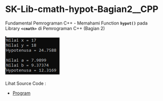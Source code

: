 # SK-Lib-cmath-hypot-Bagian2__CPP
Fundamental Pemrograman C++ - Memahami Function <code><b>hypot()</b></code> pada Library <code><b>&lt;cmath></b></code> di Pemrograman C++ (Bagian 2)<br><br>
<img src="https://github.com/RizkyKhapidsyah/SK-Lib-cmath-hypot-Bagian2__CPP/blob/master/SK-Lib-cmath-hypot-Bagian2__CPP/result/001.PNG"><br><br>
Lihat Source Code : <br>
- <a href="https://github.com/RizkyKhapidsyah/SK-Lib-cmath-hypot-Bagian2__CPP/blob/master/SK-Lib-cmath-hypot-Bagian2__CPP/Source.cpp">Program</a>
